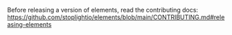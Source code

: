 Before releasing a version of elements, read the contributing docs: https://github.com/stoplightio/elements/blob/main/CONTRIBUTING.md#releasing-elements
